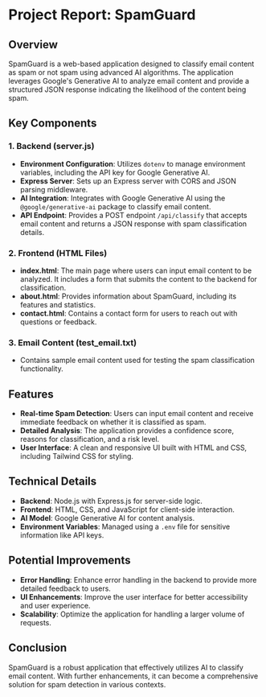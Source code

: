 # Project Report: SpamGuard

## Overview
SpamGuard is a web-based application designed to classify email content as spam or not spam using advanced AI algorithms. The application leverages Google's Generative AI to analyze email content and provide a structured JSON response indicating the likelihood of the content being spam.

## Key Components

### 1. Backend (server.js)
- **Environment Configuration**: Utilizes `dotenv` to manage environment variables, including the API key for Google Generative AI.
- **Express Server**: Sets up an Express server with CORS and JSON parsing middleware.
- **AI Integration**: Integrates with Google Generative AI using the `@google/generative-ai` package to classify email content.
- **API Endpoint**: Provides a POST endpoint `/api/classify` that accepts email content and returns a JSON response with spam classification details.

### 2. Frontend (HTML Files)
- **index.html**: The main page where users can input email content to be analyzed. It includes a form that submits the content to the backend for classification.
- **about.html**: Provides information about SpamGuard, including its features and statistics.
- **contact.html**: Contains a contact form for users to reach out with questions or feedback.

### 3. Email Content (test_email.txt)
- Contains sample email content used for testing the spam classification functionality.

## Features
- **Real-time Spam Detection**: Users can input email content and receive immediate feedback on whether it is classified as spam.
- **Detailed Analysis**: The application provides a confidence score, reasons for classification, and a risk level.
- **User Interface**: A clean and responsive UI built with HTML and CSS, including Tailwind CSS for styling.

## Technical Details
- **Backend**: Node.js with Express.js for server-side logic.
- **Frontend**: HTML, CSS, and JavaScript for client-side interaction.
- **AI Model**: Google Generative AI for content analysis.
- **Environment Variables**: Managed using a `.env` file for sensitive information like API keys.

## Potential Improvements
- **Error Handling**: Enhance error handling in the backend to provide more detailed feedback to users.
- **UI Enhancements**: Improve the user interface for better accessibility and user experience.
- **Scalability**: Optimize the application for handling a larger volume of requests.

## Conclusion
SpamGuard is a robust application that effectively utilizes AI to classify email content. With further enhancements, it can become a comprehensive solution for spam detection in various contexts. 